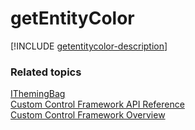 # getEntityColor

[!INCLUDE [getentitycolor-description](includes/getentitycolor-description.md)]

### Related topics

[IThemingBag](../ithemingbag.md)<br />
[Custom Control Framework API Reference](../index.md)<br />
[Custom Control Framework Overview](../../custom-control-framework-overview.md)<br />